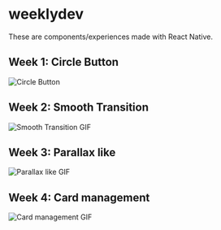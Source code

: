 # weeklydev

These are components/experiences made with React Native.

## Week 1: Circle Button

![Circle Button](https://media.giphy.com/media/1n3KSsc0TBJRoqBmmQ/giphy.gif)

## Week 2: Smooth Transition

![Smooth Transition GIF](https://media.giphy.com/media/NTyoXNg6yEy3TswZl7/giphy.gif)

## Week 3: Parallax like

![Parallax like GIF](https://media.giphy.com/media/lcMaZMCjXGjelgr0ep/giphy.gif)

## Week 4: Card management

![Card management GIF](https://media.giphy.com/media/2vjWtKiMWsXxyfm6hH/giphy.gif)
